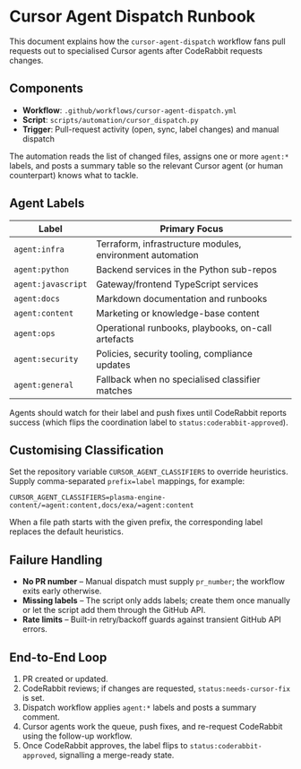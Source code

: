 # Cursor Agent Dispatch Runbook

This document explains how the `cursor-agent-dispatch` workflow fans pull requests out to specialised Cursor agents after CodeRabbit requests changes.

## Components

- **Workflow**: `.github/workflows/cursor-agent-dispatch.yml`
- **Script**: `scripts/automation/cursor_dispatch.py`
- **Trigger**: Pull-request activity (open, sync, label changes) and manual dispatch

The automation reads the list of changed files, assigns one or more `agent:*` labels, and posts a summary table so the relevant Cursor agent (or human counterpart) knows what to tackle.

## Agent Labels

| Label | Primary Focus |
| --- | --- |
| `agent:infra` | Terraform, infrastructure modules, environment automation |
| `agent:python` | Backend services in the Python sub-repos |
| `agent:javascript` | Gateway/frontend TypeScript services |
| `agent:docs` | Markdown documentation and runbooks |
| `agent:content` | Marketing or knowledge-base content |
| `agent:ops` | Operational runbooks, playbooks, on-call artefacts |
| `agent:security` | Policies, security tooling, compliance updates |
| `agent:general` | Fallback when no specialised classifier matches |

Agents should watch for their label and push fixes until CodeRabbit reports success (which flips the coordination label to `status:coderabbit-approved`).

## Customising Classification

Set the repository variable `CURSOR_AGENT_CLASSIFIERS` to override heuristics. Supply comma-separated `prefix=label` mappings, for example:

```
CURSOR_AGENT_CLASSIFIERS=plasma-engine-content/=agent:content,docs/exa/=agent:content
```

When a file path starts with the given prefix, the corresponding label replaces the default heuristics.

## Failure Handling

- **No PR number** – Manual dispatch must supply `pr_number`; the workflow exits early otherwise.
- **Missing labels** – The script only adds labels; create them once manually or let the script add them through the GitHub API.
- **Rate limits** – Built-in retry/backoff guards against transient GitHub API errors.

## End-to-End Loop

1. PR created or updated.
2. CodeRabbit reviews; if changes are requested, `status:needs-cursor-fix` is set.
3. Dispatch workflow applies `agent:*` labels and posts a summary comment.
4. Cursor agents work the queue, push fixes, and re-request CodeRabbit using the follow-up workflow.
5. Once CodeRabbit approves, the label flips to `status:coderabbit-approved`, signalling a merge-ready state.

